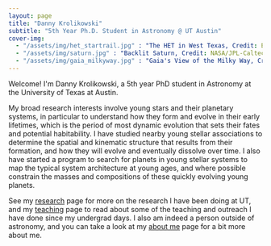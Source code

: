 ```yaml
---
layout: page
title: "Danny Krolikowski"
subtitle: "5th Year Ph.D. Student in Astronomy @ UT Austin"
cover-img:
  - "/assets/img/het_startrail.jpg" : "The HET in West Texas, Credit: Ethan Tweedie"
  - "/assets/img/saturn.jpg" : "Backlit Saturn, Credit: NASA/JPL-Caltech/SSI"
  - "/assets/img/gaia_milkyway.jpg" : "Gaia's View of the Milky Way, Credit: ESA/Gaia/DPAC"
---
```


Welcome! I'm Danny Krolikowski, a 5th year PhD student in Astronomy at the University of Texas at Austin.

My broad research interests involve young stars and their planetary systems, in particular to understand how they form and evolve in their early lifetimes, which is the period of most dynamic evolution that sets their fates and potential habitability. I have studied nearby young stellar associations to determine the spatial and kinematic structure that results from their formation, and how they will evolve and eventually dissolve over time. I also have started a program to search for planets in young stellar systems to map the typical system architecture at young ages, and where possible constrain the masses and compositions of these quickly evolving young planets.

See my [research](/research) page for more on the research I have been doing at UT, and my [teaching](/teach) page to read about some of the teaching and outreach I have done since my undergrad days. I also am indeed a person outside of astronomy, and you can take a look at my [about me](\aboutme) page for a bit more about me.
